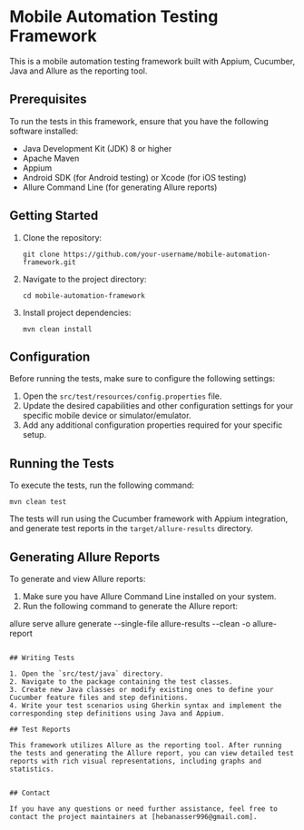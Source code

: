 

# Mobile Automation Testing Framework

This is a mobile automation testing framework built with Appium, Cucumber, Java and Allure as the reporting tool.

## Prerequisites

To run the tests in this framework, ensure that you have the following software installed:

- Java Development Kit (JDK) 8 or higher
- Apache Maven
- Appium
- Android SDK (for Android testing) or Xcode (for iOS testing)
- Allure Command Line (for generating Allure reports)

## Getting Started

1. Clone the repository:

   ```
   git clone https://github.com/your-username/mobile-automation-framework.git
   ```

2. Navigate to the project directory:

   ```
   cd mobile-automation-framework
   ```

3. Install project dependencies:

   ```
   mvn clean install
   ```

## Configuration

Before running the tests, make sure to configure the following settings:

1. Open the `src/test/resources/config.properties` file.
2. Update the desired capabilities and other configuration settings for your specific mobile device or simulator/emulator.
3. Add any additional configuration properties required for your specific setup.

## Running the Tests

To execute the tests, run the following command:

```
mvn clean test
```

The tests will run using the Cucumber framework with Appium integration, and generate test reports in the `target/allure-results` directory.

## Generating Allure Reports

To generate and view Allure reports:

1. Make sure you have Allure Command Line installed on your system.
2. Run the following command to generate the Allure report:

allure serve
allure generate --single-file allure-results --clean -o allure-report
   ```

## Writing Tests

1. Open the `src/test/java` directory.
2. Navigate to the package containing the test classes.
3. Create new Java classes or modify existing ones to define your Cucumber feature files and step definitions.
4. Write your test scenarios using Gherkin syntax and implement the corresponding step definitions using Java and Appium.

## Test Reports

This framework utilizes Allure as the reporting tool. After running the tests and generating the Allure report, you can view detailed test reports with rich visual representations, including graphs and statistics.


## Contact

If you have any questions or need further assistance, feel free to contact the project maintainers at [hebanasser996@gmail.com].
